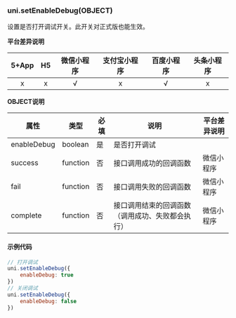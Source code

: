 ### uni.setEnableDebug(OBJECT)

设置是否打开调试开关。此开关对正式版也能生效。

**平台差异说明**

|5+App|H5|微信小程序|支付宝小程序|百度小程序|头条小程序|
|:-:|:-:|:-:|:-:|:-:|:-:|
|x|x|√|x|√|x|

**OBJECT说明**

| 属性 | 类型 | 必填 | 说明 |平台差异说明|
| --- | --- | --- | --- | --- |
| enableDebug | boolean| 是 | 是否打开调试 ||
| success | function| 否 | 接口调用成功的回调函数 |微信小程序|
| fail | function| 否 | 接口调用失败的回调函数 |微信小程序|
| complete | function| 否 | 接口调用结束的回调函数（调用成功、失败都会执行） |微信小程序|

#### 示例代码
```js
// 打开调试
uni.setEnableDebug({
    enableDebug: true
})
// 关闭调试
uni.setEnableDebug({
    enableDebug: false
})
```
